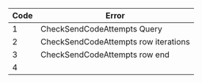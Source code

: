 | Code | Error |
| ---- | ----- |
| 1 | CheckSendCodeAttempts Query |
| 2 | CheckSendCodeAttempts row iterations |
| 3 | CheckSendCodeAttempts row end |
| 4 | 
